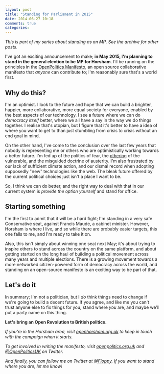 ```yaml
---
layout: post
title: "Standing for Parliament in 2015"
date: 2014-06-27 10:18
comments: true
categories:
---
```

*This is part of my series about standing as an MP. See the archive for other posts.*

I've got an exciting announcement to make; **in May 2015, I'm planning to stand in the
general election to be MP for Horsham**. I'll be running on the
principles in the [OpenPolitics Manifesto](http://openpolitics.org.uk),
an open source collaborative manifesto that *anyone* can contribute to; I'm reasonably sure that's a world first.

## Why do this?

I'm an optimist. I look to the future and hope that we can build a brighter, happier, more collaborative, more equal society for everyone, enabled by the best aspects of our technology. I see a future where we can do *democracy itself* better, where we all have a say in the way we do things together. I realise that's utopian, but I figure that it's better to have a idea of where you want to get to than just stumbling from crisis to crisis without an end goal in mind.

On the other hand, I've come to the conclusion over the last few years that nobody is
representing me or others who are optimistically working towards a better future. I'm fed up of the politics of fear, the [othering](https://therearenoothers.wordpress.com/2011/12/28/othering-101-what-is-othering/) of the vulnerable, and the misguided doctrine of austerity. I'm also frustrated by our lack of sufficient climate action, and our dismal record when adopting supposedly "new" technologies like the web. The bleak future offered by the current political choices just isn't a place I want to be.

So, I think we can do better, and the right way to deal with that in our current system is *provide the option yourself* and stand for office.

## Starting something

I'm the first to admit that it will be a hard fight; I'm standing in a very safe Conservative seat, against Francis Maude, a cabinet minister. However, Horsham is where I live, and so while there are probably easier targets, this one falls to me, and I'm ready to take it on.

Also, this isn't simply about winning one seat next May; it's about trying to inspire others to stand across the country on the same platform, and about getting started on the long haul of building a political movement across many years and multiple elections. There is a growing movement towards a more networked citizen-powered form of democracy across the world, and standing on an open-source manifesto is an exciting way to be part of that.

## Let's do it

In summary; I'm not a politician, but I *do* think things need to change if we're going to build a decent future. If you agree, and like me you can't trust anyone else to fix things for you, stand where *you* are, and maybe we'll put a party name on this thing.

**Let's bring an Open Revolution to British politics.**

*If you're in the Horsham area, visit [openhorsham.org.uk](http://openhorsham.org.uk) to keep in touch with the campaign when it starts.*

*To get involved in writing the manifesto, visit [openpolitics.org.uk](http://openpolitics.org.uk) and [@OpenPoliticsUK](http://twitter.com/OpenPoliticsUK) on Twitter.*

*And finally, you can follow me on Twitter at [@Floppy](http://twitter.com/Floppy). If you want to stand where you are, let me know!*
